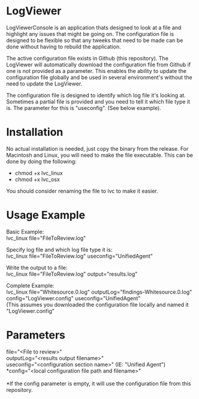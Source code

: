 # LogViewer
LogViewerConsole is an application thats designed to look at a file and highlight any issues that might be going on.  The configuration file is designed to be flexible so that any tweeks that need to be made can be done without having to rebuild the application.

The active configuration file exists in Github (this repository).  The LogViewer will automatically download the configuration file from Github if one is not provided as a parameter.  This enables the ability to update the configuration file globally and be used in several environment's without the need to update the LogViewer.

The configuration file is designed to identify which log file it's looking at.  Sometimes a partial file is provided and you need to tell it which file type it is.  The parameter for this is "useconfig". (See below example).

# Installation
No actual installation is needed, just copy the binary from the release.  For Macintosh and Linux, you will need to make the file executable.  This can be done by doing the following:
* chmod +x lvc_linux
* chmod +x lvc_osx

You should consider renaming the file to lvc to make it easier.

# Usage Example
Basic Example:<br>
lvc_linux file="FileToReview.log"<br>
 
Specify log file and which log file type it is:<br>
lvc_linux file="FileToReview.log" useconfig="UnifiedAgent"<br>

Write the output to a file:<br>
lvc_linux file="FileToReview.log" output="results.log"<br>

Complete Example:<br>
lvc_linux file="Whitesource.0.log" outputLog="findings-Whitesource.0.log" config="LogViewer.config" useconfig="UnifiedAgent" <br>(This assumes you downloaded the configuration file locally and named it "LogViewer.config" <br>
# Parameters
file="\<File to review\>"<br>
outputLog="\<results output filename\>"<br>
useconfig="\<configuration section name\>"  (IE: "Unified Agent")<br>
*config="\<local configuration file path and filename\>"<br><br>
*If the config parameter is empty, it will use the configuration file from this repository.
